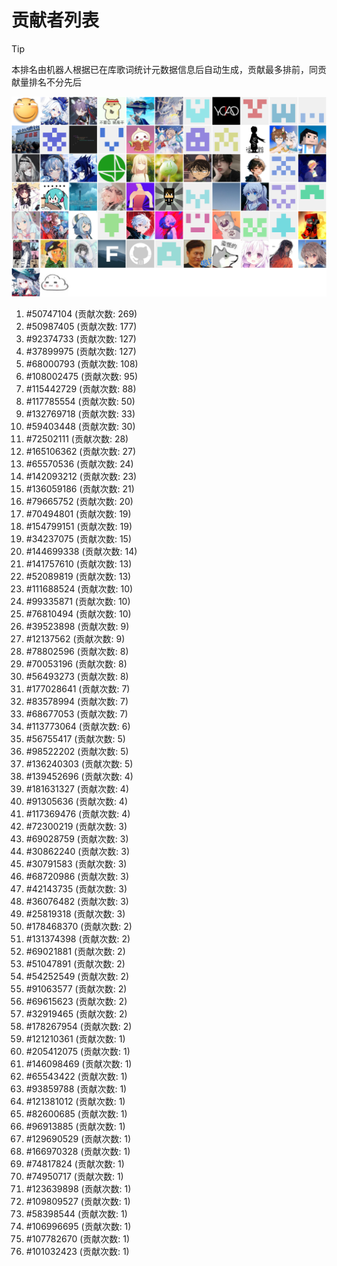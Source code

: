 # 贡献者列表

> [!TIP]
> 本排名由机器人根据已在库歌词统计元数据信息后自动生成，贡献最多排前，同贡献量排名不分先后

![贡献者头像画廊](./CONTRIBUTORS.svg)

1. #50747104 (贡献次数: 269)
2. #50987405 (贡献次数: 177)
3. #92374733 (贡献次数: 127)
4. #37899975 (贡献次数: 127)
5. #68000793 (贡献次数: 108)
6. #108002475 (贡献次数: 95)
7. #115442729 (贡献次数: 88)
8. #117785554 (贡献次数: 50)
9. #132769718 (贡献次数: 33)
10. #59403448 (贡献次数: 30)
11. #72502111 (贡献次数: 28)
12. #165106362 (贡献次数: 27)
13. #65570536 (贡献次数: 24)
14. #142093212 (贡献次数: 23)
15. #136059186 (贡献次数: 21)
16. #79665752 (贡献次数: 20)
17. #70494801 (贡献次数: 19)
18. #154799151 (贡献次数: 19)
19. #34237075 (贡献次数: 15)
20. #144699338 (贡献次数: 14)
21. #141757610 (贡献次数: 13)
22. #52089819 (贡献次数: 13)
23. #111688524 (贡献次数: 10)
24. #99335871 (贡献次数: 10)
25. #76810494 (贡献次数: 10)
26. #39523898 (贡献次数: 9)
27. #12137562 (贡献次数: 9)
28. #78802596 (贡献次数: 8)
29. #70053196 (贡献次数: 8)
30. #56493273 (贡献次数: 8)
31. #177028641 (贡献次数: 7)
32. #83578994 (贡献次数: 7)
33. #68677053 (贡献次数: 7)
34. #113773064 (贡献次数: 6)
35. #56755417 (贡献次数: 5)
36. #98522202 (贡献次数: 5)
37. #136240303 (贡献次数: 5)
38. #139452696 (贡献次数: 4)
39. #181631327 (贡献次数: 4)
40. #91305636 (贡献次数: 4)
41. #117369476 (贡献次数: 4)
42. #72300219 (贡献次数: 3)
43. #69028759 (贡献次数: 3)
44. #30862240 (贡献次数: 3)
45. #30791583 (贡献次数: 3)
46. #68720986 (贡献次数: 3)
47. #42143735 (贡献次数: 3)
48. #36076482 (贡献次数: 3)
49. #25819318 (贡献次数: 3)
50. #178468370 (贡献次数: 2)
51. #131374398 (贡献次数: 2)
52. #69021881 (贡献次数: 2)
53. #51047891 (贡献次数: 2)
54. #54252549 (贡献次数: 2)
55. #91063577 (贡献次数: 2)
56. #69615623 (贡献次数: 2)
57. #32919465 (贡献次数: 2)
58. #178267954 (贡献次数: 2)
59. #121210361 (贡献次数: 1)
60. #205412075 (贡献次数: 1)
61. #146098469 (贡献次数: 1)
62. #65543422 (贡献次数: 1)
63. #93859788 (贡献次数: 1)
64. #121381012 (贡献次数: 1)
65. #82600685 (贡献次数: 1)
66. #96913885 (贡献次数: 1)
67. #129690529 (贡献次数: 1)
68. #166970328 (贡献次数: 1)
69. #74817824 (贡献次数: 1)
70. #74950717 (贡献次数: 1)
71. #123639898 (贡献次数: 1)
72. #109809527 (贡献次数: 1)
73. #58398544 (贡献次数: 1)
74. #106996695 (贡献次数: 1)
75. #107782670 (贡献次数: 1)
76. #101032423 (贡献次数: 1)
